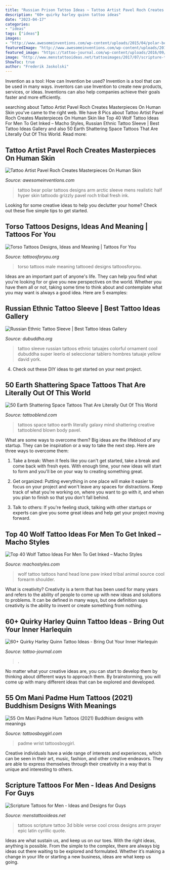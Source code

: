 ```yaml
---
title: "Russian Prison Tattoo Ideas ~ Tattoo Artist Pavel Roch Creates Masterpieces On Human Skin"
description: "60+ quirky harley quinn tattoo ideas"
date: "2023-04-17"
categories:
- "ideas"
tags: ["ideas"]
images:
- "http://www.awesomeinventions.com/wp-content/uploads/2015/04/polar-bear-tattoo.jpg"
featuredImage: "http://www.awesomeinventions.com/wp-content/uploads/2015/04/polar-bear-tattoo.jpg"
featured_image: "https://tattoo-journal.com/wp-content/uploads/2016/09/harley-quinn-tattoo30.jpg"
image: "http://www.menstattooideas.net/tattooimages/2017/07/scripture-tattoos-36.jpg"
ShowToc: true
author: "Frederik Jaskolski"
---
```



Invention as a tool: How can Invention be used?
Invention is a tool that can be used in many ways. inventors can use Invention to create new products, services, or ideas. Inventions can also help companies achieve their goals faster and more efficiently.

	

		
searching about Tattoo Artist Pavel Roch Creates Masterpieces On Human Skin you've came to the right web. We have 8 Pics about Tattoo Artist Pavel Roch Creates Masterpieces On Human Skin like Top 40 Wolf Tattoo Ideas For Men To Get Inked – Macho Styles, Russian Ethnic Tattoo Sleeve | Best Tattoo Ideas Gallery and also 50 Earth Shattering Space Tattoos That Are Literally Out Of This World. Read more:
		
    
## Tattoo Artist Pavel Roch Creates Masterpieces On Human Skin

<img loading=lazy src="http://www.awesomeinventions.com/wp-content/uploads/2015/04/polar-bear-tattoo.jpg" onerror="this.onerror=null;this.src='https://tse4.mm.bing.net/th?id=OIP.2GtEtjZIpZ7cPref9fnRDgHaKf&amp;pid=15.1';" alt="Tattoo Artist Pavel Roch Creates Masterpieces On Human Skin">

_Source: awesomeinventions.com_

>tattoo bear polar tattoos designs arm arctic sleeve mens realistic half hyper skin tattoodo grizzly pavel roch tribal fresh ink. 

	

Looking for some creative ideas to help you declutter your home? Check out these five simple tips to get started.

    
## Torso Tattoos Designs, Ideas And Meaning | Tattoos For You

<img loading=lazy src="https://www.tattoosforyou.org/wp-content/uploads/2016/02/Male-Torso-Tattoos.jpg" onerror="this.onerror=null;this.src='https://tse4.mm.bing.net/th?id=OIP.KvT5lx_wiy0CoDwqswLQqAHaHl&amp;pid=15.1';" alt="Torso Tattoos Designs, Ideas and Meaning | Tattoos For You">

_Source: tattoosforyou.org_

>torso tattoos male meaning tattooed designs tattoosforyou. 

	

Ideas are an important part of anyone's life. They can help you find what you're looking for or give you new perspectives on the world. Whether you have them all or not, taking some time to think about and contemplate what you may want is always a good idea. Here are 5 examples: 

    
## Russian Ethnic Tattoo Sleeve | Best Tattoo Ideas Gallery

<img loading=lazy src="http://www.dubuddha.org/wp-content/uploads/2016/10/Russian-Ethnic-Tattoo-Sleeve-by-maksim_patrick-728x910.jpg" onerror="this.onerror=null;this.src='https://tse4.mm.bing.net/th?id=OIP.2xswvtXPjb3gj4gD_EbZ1AHaJQ&amp;pid=15.1';" alt="Russian Ethnic Tattoo Sleeve | Best Tattoo Ideas Gallery">

_Source: dubuddha.org_

>tattoo sleeve russian tattoos ethnic tatuajes colorful ornament cool dubuddha super leerlo el seleccionar tablero hombres tatuaje yellow david york. 

	

4. Check out these DIY ideas to get started on your next project.

    
## 50 Earth Shattering Space Tattoos That Are Literally Out Of This World

<img loading=lazy src="https://tattooblend.com/wp-content/uploads/2015/11/creative-space-tattoo.jpg" onerror="this.onerror=null;this.src='https://tse4.mm.bing.net/th?id=OIP.sj-JK3Q52I3OoxkAs1ePEgHaHX&amp;pid=15.1';" alt="50 Earth Shattering Space Tattoos That Are Literally Out Of This World">

_Source: tattooblend.com_

>tattoos space tattoo earth literally galaxy mind shattering creative tattooblend blown body pavel. 

	

What are some ways to overcome them?
Big ideas are the lifeblood of any startup. They can be inspiration or a way to take the next step. Here are three ways to overcome them:
1) Take a break: When it feels like you can't get started, take a break and come back with fresh eyes. With enough time, your new ideas will start to form and you'll be on your way to creating something great.

2) Get organized: Putting everything in one place will make it easier to focus on your project and won't leave any spaces for distractions. Keep track of what you're working on, where you want to go with it, and when you plan to finish so that you don't fall behind.

3) Talk to others: If you're feeling stuck, talking with other startups or experts can give you some great ideas and help get your project moving forward.

    
## Top 40 Wolf Tattoo Ideas For Men To Get Inked – Macho Styles

<img loading=lazy src="https://www.machostyles.com/wp-content/uploads/2021/01/Wolf-Tattoo-Ideas-For-Men-To-Get-Inked-3.png" onerror="this.onerror=null;this.src='https://tse3.mm.bing.net/th?id=OIP.DaeU2-46M5D_kVHJk036nAHaLg&amp;pid=15.1';" alt="Top 40 Wolf Tattoo Ideas For Men To Get Inked – Macho Styles">

_Source: machostyles.com_

>wolf tattoo tattoos hand head lone paw inked tribal animal source cool forearm shoulder. 

	

What is creativity?
Creativity is a term that has been used for many years and refers to the ability of people to come up with new ideas and solutions to problems. It can be defined in many ways, but one definition says creativity is the ability to invent or create something from nothing.

    
## 60+ Quirky Harley Quinn Tattoo Ideas - Bring Out Your Inner Harlequin

<img loading=lazy src="https://tattoo-journal.com/wp-content/uploads/2016/09/harley-quinn-tattoo30.jpg" onerror="this.onerror=null;this.src='https://tse4.mm.bing.net/th?id=OIP.nd5Cvo8_uZ-70jeKAjBjZAHaHa&amp;pid=15.1';" alt="60+ Quirky Harley Quinn Tattoo Ideas - Bring Out Your Inner Harlequin">

_Source: tattoo-journal.com_

>. 

	

No matter what your creative ideas are, you can start to develop them by thinking about different ways to approach them. By brainstorming, you will come up with many different ideas that can be explored and developed.

    
## 55 Om Mani Padme Hum Tattoos (2021) Buddhism Designs With Meanings

<img loading=lazy src="https://cdn.tattoosboygirl.com/wp-content/uploads/2021/04/Om-Mani-padme-hum-wrist-tattoo-scaled.jpg" onerror="this.onerror=null;this.src='https://tse2.mm.bing.net/th?id=OIP.75_6u26KkB23PC3R0BnAugHaJ4&amp;pid=15.1';" alt="55 Om Mani Padme Hum Tattoos (2021) Buddhism designs with meanings">

_Source: tattoosboygirl.com_

>padme wrist tattoosboygirl. 

	

Creative individuals have a wide range of interests and experiences, which can be seen in their art, music, fashion, and other creative endeavors. They are able to express themselves through their creativity in a way that is unique and interesting to others.

    
## Scripture Tattoos For Men - Ideas And Designs For Guys

<img loading=lazy src="http://www.menstattooideas.net/tattooimages/2017/07/scripture-tattoos-36.jpg" onerror="this.onerror=null;this.src='https://tse4.mm.bing.net/th?id=OIP.CyVJnNfZ_JFfqo6KT1PpoAHaKd&amp;pid=15.1';" alt="Scripture Tattoos for Men - Ideas and Designs for Guys">

_Source: menstattooideas.net_

>tattoos scripture tattoo 3d bible verse cool cross designs arm prayer epic latin cyrillic quote. 

	

Ideas are what sustain us, and keep us on our toes. With the right ideas, anything is possible. From the simple to the complex, there are always big ideas out there waiting to be explored and formulated. Whether it’s making a change in your life or starting a new business, ideas are what keep us going.

